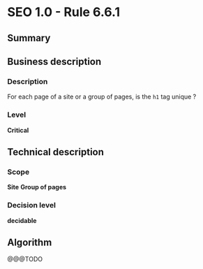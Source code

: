 # SEO 1.0 -  Rule 6.6.1


## Summary



## Business description

### Description

For each page of a site or a group of pages, is the `h1` tag unique ? 

### Level

**Critical**



## Technical description

### Scope

**Site**
**Group of pages**

### Decision level

**decidable**



## Algorithm
@@@TODO


